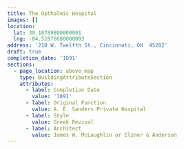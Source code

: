 ```yaml
---
title: The Opthalmic Hospital
images: []
location:
  lat: 39.10789800000001
  lng: -84.51876600000003
address: '210 W. Twelfth St., Cincinnati, OH  45202'
draft: true
completion_date: '1891'
sections:
  - page_location: above_map
    type: BuildingAttributeSection
    attributes:
      - label: Completion Date
        value: '1891'
      - label: Original Function
        value: A. E. Sanders Private Hospital
      - label: Style
        value: Greek Revival
      - label: Architect
        value: James W. McLaughlin or Elzner & Anderson
---
```


